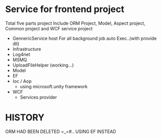 Service for frontend project
==========

Total five parts project
Include ORM Project, Model, Aspect project, Common project and WCF service project


- GennericService host
For all background job auto Exec..(with provide dll)
- Infrastructure 
 - Log4net
 - MSMQ
 - UploadFileHelper  (working...) 
- Model
- EF 
- Ioc / Aop
  - using microsoft.unity framework
- WCF
  - Services provider

HISTORY
=======
ORM HAD BEEN DELETED  =_=#.. USING EF INSTEAD

